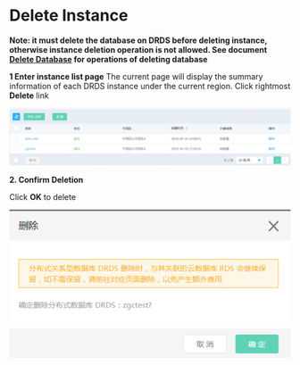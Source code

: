 # Delete Instance

**Note: it must delete the database on DRDS before deleting instance, otherwise instance deletion operation is not allowed. See document [Delete Database](../Database/Delete-Database.md) for operations of deleting database**

**1 Enter instance list page**
The current page will display the summary information of each DRDS instance under the current region. Click rightmost **Delete** link

![Instance List](../../../../../image/DRDS/instance_list.png)

**2. Confirm Deletion**

Click **OK** to delete

![Confirm deletion](../../../../../image/DRDS/delete-instance.png)
